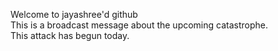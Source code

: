 Welcome to jayashree'd github  
This is a broadcast message about the upcoming catastrophe.<br/>
This attack has begun today.


